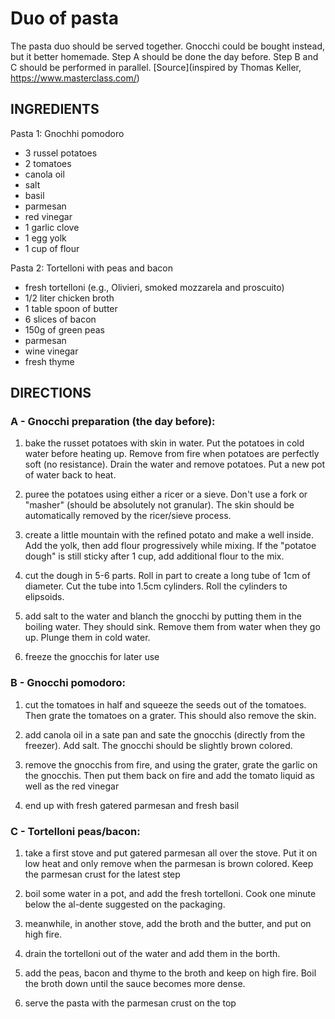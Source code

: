 # Duo of pasta  
The pasta duo should be served together. Gnocchi could be bought instead, but it better homemade.
Step A should be done the day before. Step B and C should be performed in parallel. 
[Source](inspired by Thomas Keller, https://www.masterclass.com/)

## INGREDIENTS

Pasta 1: Gnochhi pomodoro
- 3 russel potatoes
- 2 tomatoes 
- canola oil
- salt
- basil
- parmesan
- red vinegar
- 1 garlic clove
- 1 egg yolk
- 1 cup of flour

Pasta 2: Tortelloni with peas and bacon
- fresh tortelloni (e.g., Olivieri, smoked mozzarela and proscuito) 
- 1/2 liter chicken broth
- 1 table spoon of butter
- 6 slices of bacon
- 150g of green peas
- parmesan
- wine vinegar
- fresh thyme

## DIRECTIONS

### A - Gnocchi preparation (the day before):
1) bake the russet potatoes with skin in water. Put the potatoes in cold water before heating up. Remove from fire when potatoes are perfectly soft (no resistance). Drain the water and remove potatoes. Put a new pot of water back to heat. 

2) puree the potatoes using either a ricer or a sieve. Don't use a fork or "masher" (should be absolutely not granular). The skin should be automatically removed by the ricer/sieve process. 

3) create a little mountain with the refined potato and make a well inside. Add the yolk, then add flour progressively while mixing. If the "potatoe dough" is still sticky after 1 cup, add additional flour to the mix. 

4) cut the dough in 5-6 parts. Roll in part to create a long tube of 1cm of diameter. Cut the tube into 1.5cm cylinders. Roll the cylinders to elipsoids.

5) add salt to the water and blanch the gnocchi by putting them in the boiling water. They should sink. Remove them from water when they go up. Plunge them in cold water. 

6) freeze the gnocchis for later use

### B - Gnocchi pomodoro:
1) cut the tomatoes in half and squeeze the seeds out of the tomatoes. Then grate the tomatoes on a grater. This should also remove the skin. 

2) add canola oil in a sate pan and sate the gnocchis (directly from the freezer). Add salt. The gnocchi should be slightly brown colored. 

3) remove the gnocchis from fire, and using the grater, grate the garlic on the gnocchis. Then put them back on fire and add the tomato liquid as well as the red vinegar

4) end up with fresh gatered parmesan and fresh basil

### C - Tortelloni peas/bacon:
1) take a first stove and put gatered parmesan all over the stove. Put it on low heat and only remove when the parmesan is brown colored. Keep the parmesan crust for the latest step

2) boil some water in a pot, and add the fresh tortelloni. Cook one minute below the al-dente suggested on the packaging.

3) meanwhile, in another stove, add the broth and the butter, and put on high fire. 

4) drain the tortelloni out of the water and add them in the borth. 

5) add the peas, bacon and thyme to the broth and keep on high fire. Boil the broth down until the sauce becomes more dense. 

6) serve the pasta with the parmesan crust on the top
